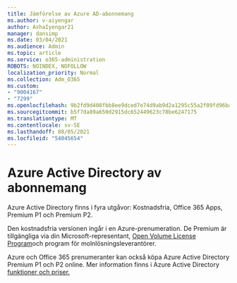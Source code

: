 ```yaml
---
title: Jämförelse av Azure AD-abonnemang
ms.author: v-aiyengar
author: AshaIyengar21
manager: dansimp
ms.date: 03/04/2021
ms.audience: Admin
ms.topic: article
ms.service: o365-administration
ROBOTS: NOINDEX, NOFOLLOW
localization_priority: Normal
ms.collection: Adm_O365
ms.custom:
- "9004167"
- "7299"
ms.openlocfilehash: 9b2fd9d408fbb8ee9dced7e74d9ab9d2a1295c55a2f09fd96ba75eef153138d2
ms.sourcegitcommit: b5f7da89a650d2915dc652449623c78be6247175
ms.translationtype: MT
ms.contentlocale: sv-SE
ms.lasthandoff: 08/05/2021
ms.locfileid: "54045654"
---
```

# <a name="azure-active-directory-plans-comparison"></a>Azure Active Directory av abonnemang

Azure Active Directory finns i fyra utgåvor: Kostnadsfria, Office 365 Apps, Premium P1 och Premium P2.

Den kostnadsfria versionen ingår i en Azure-prenumeration. De Premium är tillgängliga via din Microsoft-representant, [Open Volume License Program](https://go.microsoft.com/fwlink/?linkid=2110873)och program för molnlösningsleverantörer. [](https://go.microsoft.com/fwlink/?LinkId=614968&clcid=0x409)

Azure och Office 365 prenumeranter kan också köpa Azure Active Directory Premium P1 och P2 online. Mer information finns i Azure Active Directory [funktioner och priser.](https://go.microsoft.com/fwlink/?linkid=2081447)
